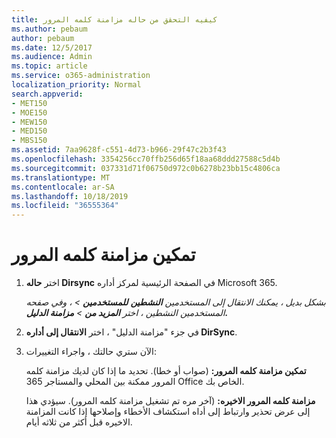 ```yaml
---
title: كيفيه التحقق من حاله مزامنة كلمه المرور
ms.author: pebaum
author: pebaum
ms.date: 12/5/2017
ms.audience: Admin
ms.topic: article
ms.service: o365-administration
localization_priority: Normal
search.appverid:
- MET150
- MOE150
- MEW150
- MED150
- MBS150
ms.assetid: 7aa9628f-c551-4d73-b966-29f47c2b3f43
ms.openlocfilehash: 3354256cc70ffb256d65f18aa68ddd27588c5d4b
ms.sourcegitcommit: 037331d71f06750d972c0b6278b23bb15c4806ca
ms.translationtype: MT
ms.contentlocale: ar-SA
ms.lasthandoff: 10/18/2019
ms.locfileid: "36555364"
---
```

# <a name="enable-password-sync"></a>تمكين مزامنة كلمه المرور

1.  اختر **حاله Dirsync** في الصفحة الرئيسية لمركز أداره Microsoft 365. 
    
     *بشكل بديل ، يمكنك الانتقال إلى المستخدمين **النشطين** **للمستخدمين** \> ، وفي صفحه المستخدمين النشطين ، اختر **المزيد من** \> **مزامنة الدليل.*** 
    
2. في جزء "مزامنة الدليل" ، اختر **الانتقال إلى أداره DirSync**. 
    
3. الآن ستري حالتك ، واجراء التغييرات:
    
    **تمكين مزامنة كلمه المرور:** (صواب أو خطا). تحديد ما إذا كان لديك مزامنة كلمه المرور ممكنة بين المحلي والمستاجر 365 Office الخاص بك. 
    
    **مزامنة كلمه المرور الاخيره:** (آخر مره تم تشغيل مزامنة كلمه المرور). سيؤدي هذا إلى عرض تحذير وارتباط إلى أداه استكشاف الأخطاء وإصلاحها إذا كانت المزامنة الاخيره قبل أكثر من ثلاثه أيام. 
    


